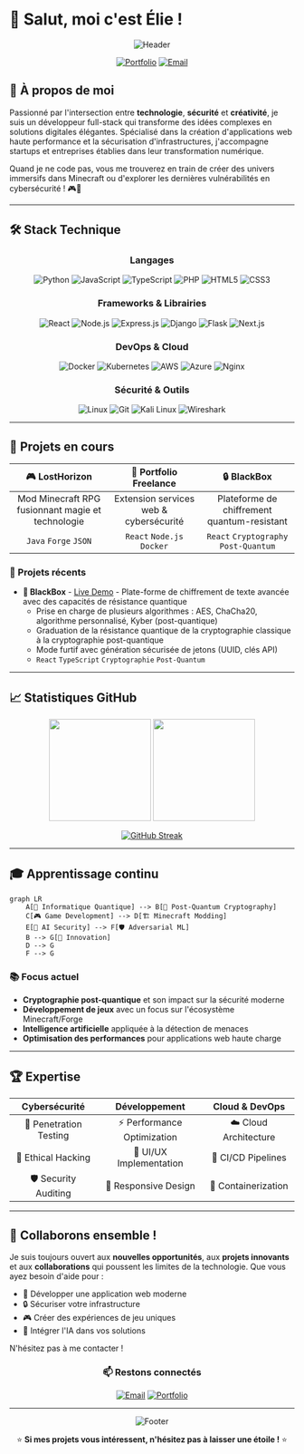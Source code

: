 <!-- meta -->
<meta name="keywords" content="développeur fullstack, cybersécurité, react, python, portfolio, ethical hacking, dev, web dev">
<meta name="author" content="Élie du Cailar">

# 👋 Salut, moi c'est Élie !

<div align="center">

![Header](https://capsule-render.vercel.app/api?type=waving&color=gradient&customColorList=6&height=300&section=header&text=Développeur%20Full-Stack&fontSize=50&fontColor=fff&animation=twinkling&fontAlignY=35&desc=Cybersécurité%20•%20Innovation%20•%20Gaming&descAlignY=55&descSize=20)

[![Portfolio](https://img.shields.io/badge/Portfolio-FF5722?style=for-the-badge&logo=todoist&logoColor=white)](https://elie-dev.vercel.app/)
[![Email](https://img.shields.io/badge/Email-D14836?style=for-the-badge&logo=gmail&logoColor=white)](mailto:elieducailar@gmail.com)

</div>

## 🚀 À propos de moi

Passionné par l'intersection entre **technologie**, **sécurité** et **créativité**, je suis un développeur full-stack qui transforme des idées complexes en solutions digitales élégantes. Spécialisé dans la création d'applications web haute performance et la sécurisation d'infrastructures, j'accompagne startups et entreprises établies dans leur transformation numérique.

Quand je ne code pas, vous me trouverez en train de créer des univers immersifs dans Minecraft ou d'explorer les dernières vulnérabilités en cybersécurité ! 🎮🔐

---

## 🛠️ Stack Technique

<div align="center">

### Langages
![Python](https://img.shields.io/badge/Python-3776AB?style=for-the-badge&logo=python&logoColor=white)
![JavaScript](https://img.shields.io/badge/JavaScript-F7DF1E?style=for-the-badge&logo=javascript&logoColor=black)
![TypeScript](https://img.shields.io/badge/TypeScript-007ACC?style=for-the-badge&logo=typescript&logoColor=white)
![PHP](https://img.shields.io/badge/PHP-777BB4?style=for-the-badge&logo=php&logoColor=white)
![HTML5](https://img.shields.io/badge/HTML5-E34F26?style=for-the-badge&logo=html5&logoColor=white)
![CSS3](https://img.shields.io/badge/CSS3-1572B6?style=for-the-badge&logo=css3&logoColor=white)

### Frameworks & Librairies
![React](https://img.shields.io/badge/React-20232A?style=for-the-badge&logo=react&logoColor=61DAFB)
![Node.js](https://img.shields.io/badge/Node.js-43853D?style=for-the-badge&logo=node.js&logoColor=white)
![Express.js](https://img.shields.io/badge/Express.js-404D59?style=for-the-badge)
![Django](https://img.shields.io/badge/Django-092E20?style=for-the-badge&logo=django&logoColor=white)
![Flask](https://img.shields.io/badge/Flask-000000?style=for-the-badge&logo=flask&logoColor=white)
![Next.js](https://img.shields.io/badge/Next.js-000000?style=for-the-badge&logo=next.js&logoColor=white)

### DevOps & Cloud
![Docker](https://img.shields.io/badge/Docker-2496ED?style=for-the-badge&logo=docker&logoColor=white)
![Kubernetes](https://img.shields.io/badge/Kubernetes-326CE5?style=for-the-badge&logo=kubernetes&logoColor=white)
![AWS](https://img.shields.io/badge/AWS-232F3E?style=for-the-badge&logo=amazon-aws&logoColor=white)
![Azure](https://img.shields.io/badge/Azure-0078D4?style=for-the-badge&logo=microsoft-azure&logoColor=white)
![Nginx](https://img.shields.io/badge/Nginx-009639?style=for-the-badge&logo=nginx&logoColor=white)

### Sécurité & Outils
![Linux](https://img.shields.io/badge/Linux-FCC624?style=for-the-badge&logo=linux&logoColor=black)
![Git](https://img.shields.io/badge/Git-F05032?style=for-the-badge&logo=git&logoColor=white)
![Kali Linux](https://img.shields.io/badge/Kali%20Linux-557C94?style=for-the-badge&logo=kali-linux&logoColor=white)
![Wireshark](https://img.shields.io/badge/Wireshark-1679A7?style=for-the-badge&logo=wireshark&logoColor=white)

</div>

---

## 🎯 Projets en cours

<div align="center">

| 🎮 **LostHorizon** | 💼 **Portfolio Freelance** | 🔒 **BlackBox** |
|:---:|:---:|:---:|
| Mod Minecraft RPG fusionnant magie et technologie | Extension services web & cybersécurité | Plateforme de chiffrement quantum-resistant |
| `Java` `Forge` `JSON` | `React` `Node.js` `Docker` | `React` `Cryptography` `Post-Quantum` |

</div>

### 🌟 Projets récents

- **🎯 BlackBox** - [Live Demo](https://blackbox-demo.vercel.app/) - Plate-forme de chiffrement de texte avancée avec des capacités de résistance quantique
    - Prise en charge de plusieurs algorithmes : AES, ChaCha20, algorithme personnalisé, Kyber (post-quantique)
    - Graduation de la résistance quantique de la cryptographie classique à la cryptographie post-quantique
    - Mode furtif avec génération sécurisée de jetons (UUID, clés API)
    - `React` `TypeScript` `Cryptographie` `Post-Quantum`

---

## 📈 Statistiques GitHub

<div align="center">

<img height="180em" src="https://github-readme-stats.vercel.app/api?username=elieduclr&theme=tokyonight&show_icons=true&hide_border=true&count_private=true"/>
<img height="180em" src="https://github-readme-stats.vercel.app/api/top-langs/?username=elieduclr&theme=tokyonight&layout=compact&hide_border=true"/>

[![GitHub Streak](https://streak-stats.demolab.com/?user=elieduclr&theme=tokyonight&hide_border=true)](https://git.io/streak-stats)

</div>

---

## 🎓 Apprentissage continu

```mermaid
graph LR
    A[🔬 Informatique Quantique] --> B[🔐 Post-Quantum Cryptography]
    C[🎮 Game Development] --> D[🏗️ Minecraft Modding]
    E[🤖 AI Security] --> F[🛡️ Adversarial ML]
    B --> G[🚀 Innovation]
    D --> G
    F --> G
```

### 📚 Focus actuel
- **Cryptographie post-quantique** et son impact sur la sécurité moderne
- **Développement de jeux** avec un focus sur l'écosystème Minecraft/Forge
- **Intelligence artificielle** appliquée à la détection de menaces
- **Optimisation des performances** pour applications web haute charge

---

## 🏆 Expertise

<div align="center">

| Cybersécurité | Développement | Cloud & DevOps |
|:---:|:---:|:---:|
| 🎯 Penetration Testing | ⚡ Performance Optimization | ☁️ Cloud Architecture |
| 🔐 Ethical Hacking | 🎨 UI/UX Implementation | 🔄 CI/CD Pipelines |
| 🛡️ Security Auditing | 📱 Responsive Design | 🐳 Containerization |

</div>

---

## 💬 Collaborons ensemble !

Je suis toujours ouvert aux **nouvelles opportunités**, aux **projets innovants** et aux **collaborations** qui poussent les limites de la technologie. Que vous ayez besoin d'aide pour :

- 🚀 Développer une application web moderne
- 🔒 Sécuriser votre infrastructure
- 🎮 Créer des expériences de jeu uniques
- 🤖 Intégrer l'IA dans vos solutions

N'hésitez pas à me contacter !

<div align="center">

### 📫 Restons connectés

[![Email](https://img.shields.io/badge/📧%20Email-elieducailar@gmail.com-red?style=for-the-badge)](mailto:elieducailar@gmail.com)
[![Portfolio](https://img.shields.io/badge/🌐%20Portfolio-elie--dev.vercel.app-blue?style=for-the-badge)](https://elie-dev.vercel.app/)

---

![Footer](https://capsule-render.vercel.app/api?type=waving&color=gradient&customColorList=6&height=100&section=footer)

⭐ **Si mes projets vous intéressent, n'hésitez pas à laisser une étoile !** ⭐

</div>